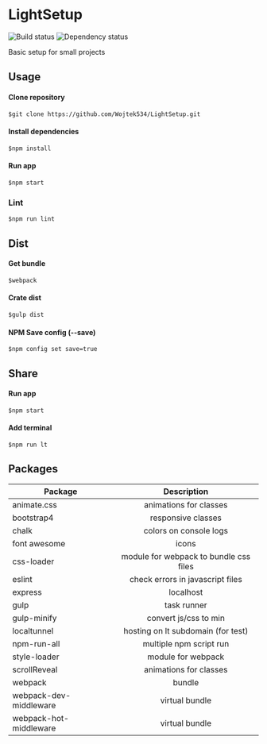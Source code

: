 # LightSetup 
![Build status](https://travis-ci.org/Wojtek534/LightStarter.svg?branch=master)
![Dependency status](https://david-dm.org/wojtek534/LightStarter.svg)

Basic setup for small projects

## Usage
#### Clone repository
```
$git clone https://github.com/Wojtek534/LightSetup.git
```

#### Install dependencies
```
$npm install
```

#### Run app
```
$npm start
```
### Lint
```
$npm run lint
```
## Dist
#### Get bundle
```
$webpack
```

#### Crate dist
```
$gulp dist
```

#### NPM Save config (--save)
```
$npm config set save=true
```

## Share
#### Run app
```
$npm start
```

#### Add terminal
```
$npm run lt
```

## Packages
| Package        | Description|
| ------------- |:-------------:|
| animate.css | animations for classes |
| bootstrap4 | responsive classes|
| chalk | colors on console logs |
| font awesome | icons |
| css-loader | module for webpack to bundle css files |
| eslint | check errors in javascript files |
| express | localhost |
| gulp | task runner |
| gulp-minify | convert js/css to min |
| localtunnel | hosting on lt subdomain (for test) |
| npm-run-all | multiple npm script run |
| style-loader | module for webpack |
| scrollReveal | animations for classes|
| webpack | bundle  |
| webpack-dev-middleware | virtual bundle |
| webpack-hot-middleware | virtual bundle |
